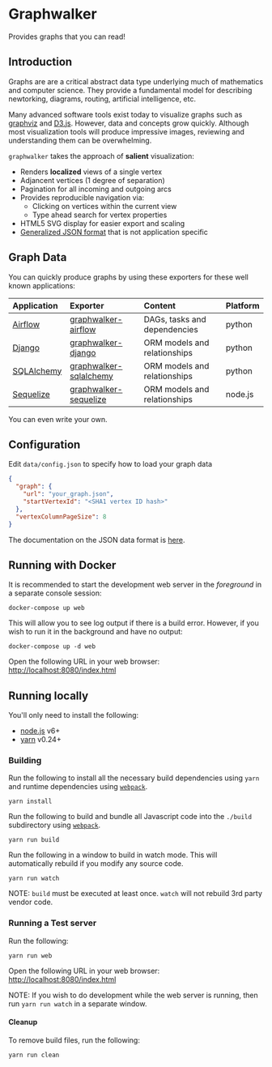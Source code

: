 # Graphwalker

Provides graphs that you can read!

## Introduction

Graphs are are a critical abstract data type underlying much of mathematics and computer science.  They provide
a fundamental model for describing newtorking, diagrams, routing, artificial intelligence, etc.

Many advanced software tools exist today to visualize graphs such as [graphviz](http://www.graphviz.org/) and [D3.js](http://d3js.org/).  However,
data and concepts grow quickly.  Although most visualization tools will produce impressive images, reviewing and understanding
them can be overwhelming.

`graphwalker` takes the approach of **salient** visualization:

* Renders **localized** views of a single vertex
* Adjancent vertices (1 degree of separation)
* Pagination for all incoming and outgoing arcs
* Provides reproducible navigation via:
  * Clicking on vertices within the current view
  * Type ahead search for vertex properties
* HTML5 SVG display for easier export and scaling
* [Generalized JSON format](./docs/data_format.md) that is not application specific

## Graph Data

You can quickly produce graphs by using these exporters for these well known applications:

|Application|Exporter|Content|Platform|
|:----------|:-------|:------|:-------|
|[Airflow](https://airflow.incubator.apache.org/)|[graphwalker-airflow](https://github.com/bijanvakili/graphwalker-airflow)|DAGs, tasks and dependencies|python|
|[Django](https://www.djangoproject.com/)|[graphwalker-django](https://github.com/bijanvakili/graphwalker-django)|ORM models and relationships|python|
|[SQLAlchemy](https://www.sqlalchemy.org/)|[graphwalker-sqlalchemy](https://github.com/bijanvakili/graphwalker-sqlalchemy)|ORM models and relationships|python|
|[Sequelize](http://docs.sequelizejs.com/)|[graphwalker-sequelize](https://github.com/bijanvakili/graphwalker-sequelize)|ORM models and relationships|node.js|

You can even write your own.

## Configuration

Edit `data/config.json` to specify how to load your graph data

```json
{
  "graph": {
    "url": "your_graph.json",
    "startVertexId": "<SHA1 vertex ID hash>"
  },
  "vertexColumnPageSize": 8
}
```

The documentation on the JSON data format is [here](./docs/data_format.md).

## Running with Docker

It is recommended to start the development web server in the _foreground_ in a separate console session:

    docker-compose up web

This will allow you to see log output if there is a build error.  However, if you wish to run it in the background
and have no output:

    docker-compose up -d web

Open the following URL in your web browser: [http://localhost:8080/index.html](http://localhost:8080/index.html)

## Running locally

You'll only need to install the following:

* [node.js](https://nodejs.org/) v6+
* [yarn](https://yarnpkg.com/en/) v0.24+

### Building

Run the following to install all the necessary build dependencies using `yarn` and runtime dependencies using [```webpack```](https://webpack.github.io/).

    yarn install

Run the following to build and bundle all Javascript code into the ```./build``` subdirectory using [```webpack```](https://webpack.github.io/).

    yarn run build

Run the following in a window to build in watch mode.  This will automatically rebuild if you modify any source code.

    yarn run watch

NOTE: `build` must be executed at least once.  `watch` will not rebuild 3rd party vendor code.

### Running a Test server

Run the following:

    yarn run web

Open the following URL in your web browser: [http://localhost:8080/index.html](http://localhost:8080/index.html)

NOTE: If you wish to do development while the web server is running, then run `yarn run watch` in a separate window.

#### Cleanup

To remove build files, run the following:

    yarn run clean
